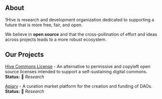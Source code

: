 ## About
1Hive is research and development organization dedicated to supporting a future that is more free, fair, and open. 

We believe in **open source** and that the cross-pollination of effort and ideas across projects leads to a more robust ecosystem.

## Our Projects
[Hive Commons License](https://github.com/1Hive/Commons-License) - An alternative to permissive and copyleft open source licenses intended to support a self-sustaining digital commons. **Status:** 🔬 *Research*

[Apiary](https://github.com/1Hive/Apiary) - A curation market platform for the creation and funding of DAOs. **Status:** 🔬 *Research*
